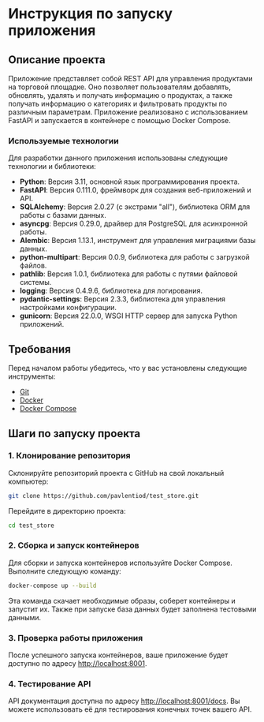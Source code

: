 # Инструкция по запуску приложения

## Описание проекта

Приложение представляет собой REST API для управления продуктами на торговой площадке. Оно позволяет пользователям добавлять, обновлять, удалять и получать информацию о продуктах, а также получать информацию о категориях и фильтровать продукты по различным параметрам. Приложение реализовано с использованием FastAPI и запускается в контейнере с помощью Docker Compose.

### Используемые технологии

Для разработки данного приложения использованы следующие технологии и библиотеки:

- **Python**: Версия 3.11, основной язык программирования проекта.
- **FastAPI**: Версия 0.111.0, фреймворк для создания веб-приложений и API.
- **SQLAlchemy**: Версия 2.0.27 (с экстрами "all"), библиотека ORM для работы с базами данных.
- **asyncpg**: Версия 0.29.0, драйвер для PostgreSQL для асинхронной работы.
- **Alembic**: Версия 1.13.1, инструмент для управления миграциями базы данных.
- **python-multipart**: Версия 0.0.9, библиотека для работы с загрузкой файлов.
- **pathlib**: Версия 1.0.1, библиотека для работы с путями файловой системы.
- **logging**: Версия 0.4.9.6, библиотека для логирования.
- **pydantic-settings**: Версия 2.3.3, библиотека для управления настройками конфигурации.
- **gunicorn**: Версия 22.0.0, WSGI HTTP сервер для запуска Python приложений.


## Требования

Перед началом работы убедитесь, что у вас установлены следующие инструменты:
- [Git](https://git-scm.com/book/en/v2/Getting-Started-Installing-Git)
- [Docker](https://docs.docker.com/get-docker/)
- [Docker Compose](https://docs.docker.com/compose/install/)

## Шаги по запуску проекта

### 1. Клонирование репозитория

Склонируйте репозиторий проекта с GitHub на свой локальный компьютер:

```bash
git clone https://github.com/pavlentiod/test_store.git
```

Перейдите в директорию проекта:

```bash
cd test_store
```

### 2. Сборка и запуск контейнеров

Для сборки и запуска контейнеров используйте Docker Compose. Выполните следующую команду:

```bash
docker-compose up --build
```

Эта команда скачает необходимые образы, соберет контейнеры и запустит их. Также при запуске база данных будет заполнена тестовыми данными.

### 3. Проверка работы приложения

После успешного запуска контейнеров, ваше приложение будет доступно по адресу [http://localhost:8001](http://localhost:8001).

### 4. Тестирование API

API документация доступна по адресу [http://localhost:8001/docs](http://localhost:8001/docs). Вы можете использовать её для тестирования конечных точек вашего API.

